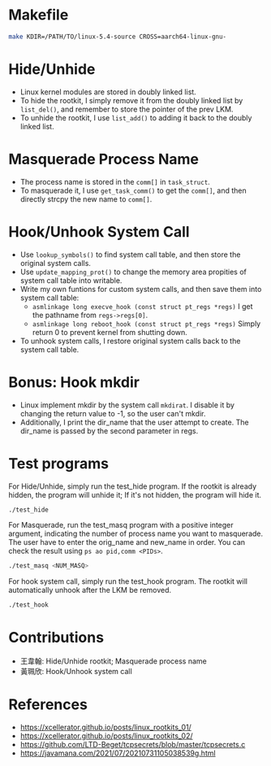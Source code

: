 # Makefile
```bash
make KDIR=/PATH/TO/linux-5.4-source CROSS=aarch64-linux-gnu-
```

# Hide/Unhide
* Linux kernel modules are stored in doubly linked list.
* To hide the rootkit, I simply remove it from the doubly linked list by `list_del()`, and remember to store the pointer of the prev LKM.
* To unhide the rootkit, I use `list_add()` to adding it back to the doubly linked list.

# Masquerade Process Name
* The process name is stored in the `comm[]` in `task_struct`.
* To masquerade it, I use `get_task_comm()` to get the `comm[]`, and then directly strcpy the new name to `comm[]`.

# Hook/Unhook System Call
* Use `lookup_symbols()` to find system call table, and then store the original system calls.
* Use `update_mapping_prot()` to change the memory area propities of system call table into writable.
* Write my own funtions for custom system calls, and then save them into system call table:
    * `asmlinkage long execve_hook (const struct pt_regs *regs)`
    I get the pathname from `regs->regs[0]`.
    * `asmlinkage long reboot_hook (const struct pt_regs *regs)`
    Simply return 0 to prevent kernel from shutting down.
* To unhook system calls, I restore original system calls back to the system call table.

# Bonus: Hook mkdir
* Linux implement mkdir by the system call `mkdirat`. I disable it by changing the return value to -1, so the user can't mkdir.
* Additionally, I print the dir_name that the user attempt to create. The dir_name is passed by the second parameter in regs.

# Test programs

For Hide/Unhide, simply run the test_hide program. If the rootkit is already hidden, the program will unhide it; If it's not hidden, the program will hide it.
```bash
./test_hide
```

For Masquerade, run the test_masq program with a positive integer argument, indicating the number of process name you want to masquerade. The user have to enter the orig_name and new_name in order. You can check the result using `ps ao pid,comm <PIDs>`.
```bash
./test_masq <NUM_MASQ>
```

For hook system call, simply run the test_hook program. The rootkit will automatically unhook after the LKM be removed.
```bash
./test_hook
```
# Contributions
* 王韋翰: Hide/Unhide rootkit; Masquerade process name
* 黃珮欣: Hook/Unhook system call

# References
* https://xcellerator.github.io/posts/linux_rootkits_01/
* https://xcellerator.github.io/posts/linux_rootkits_02/
* https://github.com/LTD-Beget/tcpsecrets/blob/master/tcpsecrets.c
* https://javamana.com/2021/07/20210731105038539g.html
